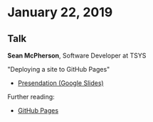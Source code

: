 # January 22, 2019

## Talk

**Sean McPherson**, Software Developer at TSYS

"Deploying a site to GitHub Pages"

- [Presendation (Google Slides)](https://docs.google.com/presentation/d/1zLdEj3LCpAqWkQw8ALUdsnADpmaTt52mvxblTOnYYqY/edit?usp=sharing)
 
 Further reading:
 
 - [GitHub Pages](https://pages.github.com/)

